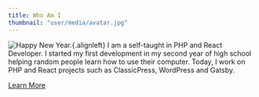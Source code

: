 ```yaml
---
title: Who Am I
thumbnail: "user/media/avatar.jpg"
---
```

![Happy New Year.](https://getbenonit.com/user/media/avatar.jpg){.alignleft}
I am a self-taught in PHP and React Developer. I started my first development in my second year of high school helping random people learn how to use their computer. Today, I work on PHP and React projects such as ClassicPress, WordPress and Gatsby.
<div class="learn-more">
    <a href="about-me">Learn More</a>
</div>